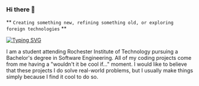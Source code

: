 ### Hi there 👋

** `Creating something new, refining something old, or exploring foreign technologies` **

<a href="https://git.io/typing-svg">
    <img src="https://readme-typing-svg.demolab.com?font=Fira+Code&pause=1000&color=2248F7&vCenter=true&random=false&width=435&lines=RIT+Student;Computer+Vision+developer;Full-Stack+web+developer;Always+developing" alt="Typing SVG" /></a>

I am a student attending Rochester Institute of Technology pursuing a Bachelor's degree in Software Engineering. All of my coding projects come from me having a "wouldn't it be cool if..." moment. I would like to believe that these projects I do solve real-world problems, but I usually make things simply because I find it cool to do so.


<!--
**Cadenmf24/Cadenmf24** is a ✨ _special_ ✨ repository because its `README.md` (this file) appears on your GitHub profile.

Here are some ideas to get you started:

- 🔭 I’m currently working on ...
- 🌱 I’m currently learning ...
- 👯 I’m looking to collaborate on ...
- 🤔 I’m looking for help with ...
- 💬 Ask me about ...
- 📫 How to reach me: ...
- 😄 Pronouns: ...
- ⚡ Fun fact: ...
-->
